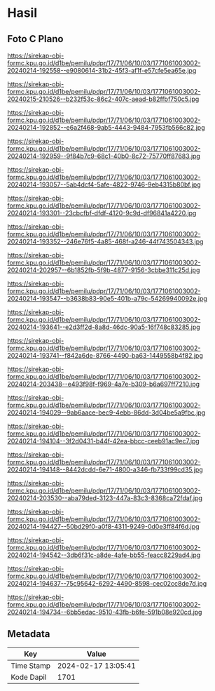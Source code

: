 # Hasil

## Foto C Plano

https://sirekap-obj-formc.kpu.go.id/d1be/pemilu/pdpr/17/71/06/10/03/1771061003002-20240214-192558--e9080614-31b2-45f3-af1f-e57cfe5ea65e.jpg

https://sirekap-obj-formc.kpu.go.id/d1be/pemilu/pdpr/17/71/06/10/03/1771061003002-20240215-210526--b232f53c-86c2-407c-aead-b82ffbf750c5.jpg

https://sirekap-obj-formc.kpu.go.id/d1be/pemilu/pdpr/17/71/06/10/03/1771061003002-20240214-192852--e6a2f468-9ab5-4443-9484-7953fb566c82.jpg

https://sirekap-obj-formc.kpu.go.id/d1be/pemilu/pdpr/17/71/06/10/03/1771061003002-20240214-192959--9f84b7c9-68c1-40b0-8c72-75770ff87683.jpg

https://sirekap-obj-formc.kpu.go.id/d1be/pemilu/pdpr/17/71/06/10/03/1771061003002-20240214-193057--5ab4dcf4-5afe-4822-9746-9eb4315b80bf.jpg

https://sirekap-obj-formc.kpu.go.id/d1be/pemilu/pdpr/17/71/06/10/03/1771061003002-20240214-193301--23cbcfbf-dfdf-4120-9c9d-df96841a4220.jpg

https://sirekap-obj-formc.kpu.go.id/d1be/pemilu/pdpr/17/71/06/10/03/1771061003002-20240214-193352--246e76f5-4a85-468f-a246-44f743504343.jpg

https://sirekap-obj-formc.kpu.go.id/d1be/pemilu/pdpr/17/71/06/10/03/1771061003002-20240214-202957--6b1852fb-5f9b-4877-9156-3cbbe311c25d.jpg

https://sirekap-obj-formc.kpu.go.id/d1be/pemilu/pdpr/17/71/06/10/03/1771061003002-20240214-193547--b3638b83-90e5-401b-a79c-54269940092e.jpg

https://sirekap-obj-formc.kpu.go.id/d1be/pemilu/pdpr/17/71/06/10/03/1771061003002-20240214-193641--e2d3ff2d-8a8d-46dc-90a5-16f748c83285.jpg

https://sirekap-obj-formc.kpu.go.id/d1be/pemilu/pdpr/17/71/06/10/03/1771061003002-20240214-193741--f842a6de-8766-4490-ba63-1449558b4f82.jpg

https://sirekap-obj-formc.kpu.go.id/d1be/pemilu/pdpr/17/71/06/10/03/1771061003002-20240214-203438--e493f98f-f969-4a7e-b309-b6a697ff7210.jpg

https://sirekap-obj-formc.kpu.go.id/d1be/pemilu/pdpr/17/71/06/10/03/1771061003002-20240214-194029--9ab6aace-bec9-4ebb-86dd-3d04be5a9fbc.jpg

https://sirekap-obj-formc.kpu.go.id/d1be/pemilu/pdpr/17/71/06/10/03/1771061003002-20240214-194104--3f2d0431-b44f-42ea-bbcc-ceeb91ac9ec7.jpg

https://sirekap-obj-formc.kpu.go.id/d1be/pemilu/pdpr/17/71/06/10/03/1771061003002-20240214-194148--8442dcdd-6e71-4800-a346-fb733f99cd35.jpg

https://sirekap-obj-formc.kpu.go.id/d1be/pemilu/pdpr/17/71/06/10/03/1771061003002-20240214-203530--aba79ded-3123-447a-83c3-8368ca72fdaf.jpg

https://sirekap-obj-formc.kpu.go.id/d1be/pemilu/pdpr/17/71/06/10/03/1771061003002-20240214-194427--50bd29f0-a0f8-4311-9249-0d0e3ff84f6d.jpg

https://sirekap-obj-formc.kpu.go.id/d1be/pemilu/pdpr/17/71/06/10/03/1771061003002-20240214-194542--3db6f31c-a8de-4afe-bb55-feacc8229ad4.jpg

https://sirekap-obj-formc.kpu.go.id/d1be/pemilu/pdpr/17/71/06/10/03/1771061003002-20240214-194637--75c95642-6292-4490-8598-cec02cc8de7d.jpg

https://sirekap-obj-formc.kpu.go.id/d1be/pemilu/pdpr/17/71/06/10/03/1771061003002-20240214-194734--6bb5edac-9510-43fb-b6fe-591b08e920cd.jpg


## Metadata

| Key        | Value               |
| ---------- | ------------------- |
| Time Stamp | 2024-02-17 13:05:41 |
| Kode Dapil | 1701                |



